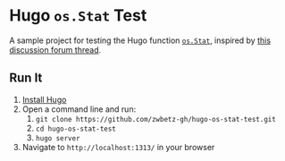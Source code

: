 # Hugo `os.Stat` Test

A sample project for testing the Hugo function [`os.Stat`](https://gohugo.io/functions/os.stat/), inspired by [this discussion forum thread](https://discourse.gohugo.io/t/os-fileinfo-modtime/14964). 

## Run It

1. [Install Hugo](https://gohugo.io/getting-started/installing/)
1. Open a command line and run:
    1. `git clone https://github.com/zwbetz-gh/hugo-os-stat-test.git`
    1. `cd hugo-os-stat-test`
    1. `hugo server`
1. Navigate to `http://localhost:1313/` in your browser